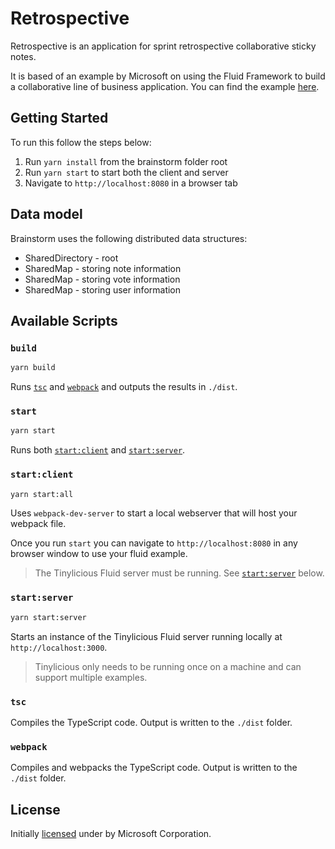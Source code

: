 # Retrospective

Retrospective is an application for sprint retrospective collaborative sticky notes.

It is based of an example by Microsoft on using the Fluid Framework to build a collaborative 
line of business application. You can find the example
[here](https://github.com/microsoft/FluidExamples/tree/main/brainstorm).

## Getting Started

To run this follow the steps below:

1. Run `yarn install` from the brainstorm folder root
2. Run `yarn start` to start both the client and server
3. Navigate to `http://localhost:8080` in a browser tab

## Data model

Brainstorm uses the following distributed data structures:

- SharedDirectory - root
- SharedMap - storing note information
- SharedMap - storing vote information
- SharedMap - storing user information

## Available Scripts

### `build`

```bash
yarn build
```

Runs [`tsc`](###-tsc) and [`webpack`](###-webpack) and outputs the results in `./dist`.

### `start`

```bash
yarn start
```

Runs both [`start:client`](###-start:client) and [`start:server`](###-start:server).

### `start:client`

```bash
yarn start:all
```

Uses `webpack-dev-server` to start a local webserver that will host your webpack file.

Once you run `start` you can navigate to `http://localhost:8080` in any browser window to use your fluid example.

> The Tinylicious Fluid server must be running. See [`start:server`](###-start:server) below.

### `start:server`

```bash
yarn start:server
```

Starts an instance of the Tinylicious Fluid server running locally at `http://localhost:3000`.

> Tinylicious only needs to be running once on a machine and can support multiple examples.

### `tsc`

Compiles the TypeScript code. Output is written to the `./dist` folder.

### `webpack`

Compiles and webpacks the TypeScript code. Output is written to the `./dist` folder.

## License

Initially [licensed](https://github.com/microsoft/FluidExamples/blob/main/LICENSE)
under by Microsoft Corporation.
